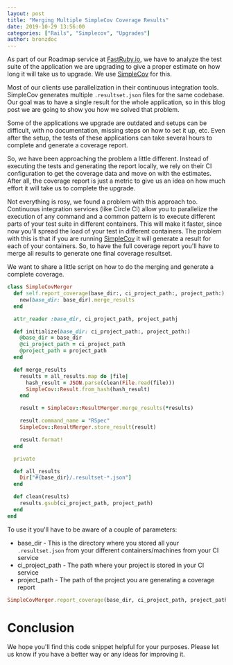 ```yaml
---
layout: post
title: "Merging Multiple SimpleCov Coverage Results"
date: 2019-10-29 13:56:00
categories: ["Rails", "Simplecov", "Upgrades"]
author: bronzdoc
---
```


As part of our Roadmap service at [FastRuby.io](https://fastruby.io), we have to analyze the test suite of the application we are upgrading to give a proper estimate on how long it will take us to upgrade. We use [SimpleCov](https://github.com/colszowka/simplecov) for this.

Most of our clients use parallelization in their continuous integration tools. SimpleCov generates multiple `.resultset.json` files for the same codebase. Our goal was to have a single result for the whole application, so in this blog post we are going to show you how we solved that problem.

<!--more-->

Some of the applications we upgrade are outdated and setups can be difficult, with no documentation, missing steps on how to set it up, etc. Even after the setup, the tests of these applications can take several hours to complete and generate a coverage report.

So, we have been approaching the problem a little different. Instead of executing the tests and generating the report locally, we rely on their CI configuration to get the coverage data and move on with the estimates. After all, the coverage report is just a metric to give us an idea on how much effort it will take us to complete the upgrade.

Not everything is rosy, we found a problem with this approach too. Continuous integration services (like Circle CI) allow you to parallelize the execution of any command and a common pattern is to execute different parts of your test suite in different containers. This will make it faster, since now you'll spread the load of your test in different containers. The problem with this is that if you are running [SimpleCov](https://github.com/colszowka/simplecov) it will generate a result for each of your containers. So, to have the full coverage report you'll have to merge all results to generate one final coverage resultset.

We want to share a little script on how to do the merging and generate a complete coverage.

```ruby
class SimpleCovMerger
  def self.report_coverage(base_dir:, ci_project_path:, project_path:)
    new(base_dir: base_dir).merge_results
  end

  attr_reader :base_dir, ci_project_path, project_pathj

  def initialize(base_dir: ci_project_path:, project_path:)
    @base_dir = base_dir
    @ci_project_path = ci_project_path
    @project_path = project_path
  end

  def merge_results
    results = all_results.map do |file|
      hash_result = JSON.parse(clean(File.read(file)))
      SimpleCov::Result.from_hash(hash_result)
    end

    result = SimpleCov::ResultMerger.merge_results(*results)

    result.command_name = "RSpec"
    SimpleCov::ResultMerger.store_result(result)

    result.format!
  end

  private

  def all_results
    Dir["#{base_dir}/.resultset-*.json"]
  end

  def clean(results)
    results.gsub(ci_project_path, project_path)
  end
end
```

To use it you'll have to be aware of a couple of parameters:

* base_dir         - This is the directory where you stored all your `.resultset.json` from your different containers/machines from your CI service
* ci_project_path  - The path where your project is stored in your CI service
* project_path     - The path of the project you are generating a coverage report

```ruby
SimpleCovMerger.report_coverage(base_dir, ci_project_path, project_path)
```

# Conclusion
We hope you'll find this code snippet helpful for your purposes. Please let us know if you have a better way or any ideas for improving it.
